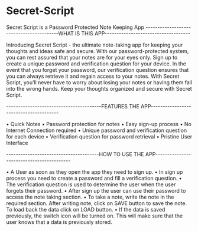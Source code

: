 # Secret-Script
Secret Script is a Password Protected Note Keeping App
-----------------------------------------WHAT IS THIS APP------------------------------------

Introducing Secret Script - the ultimate note-taking app for keeping your thoughts and ideas safe and secure. 
With our password-protected system, you can rest assured that your notes are for your eyes only. 
Sign up to create a unique password and verification question for your device. 
In the event that you forget your password, our verification question ensures that you can always retrieve it and regain access to your notes. 
With Secret Script, you’ll never have to worry about losing your notes or having them fall into the wrong hands. 
Keep your thoughts organized and secure with Secret Script.

----------------------------------------FEATURES THE APP---------------------------------------

• Quick Notes
• Password protection for notes
• Easy sign-up process
• No Internet Connection required
• Unique password and verification question for each device
• Verification question for password retrieval
• Pristine User Interface

---------------------------------------HOW TO USE THE APP------------------------------------------

• A User as soon as they open the app they need to sign up.
• In sign up process you need to create a password and fill a verification question. 
• The verification question is used to determine the user when the user forgets their password.
• After sign up the user can use their password to access the note taking section.
• To take a note, write the note in the required section. After writing note, click on SAVE button to save the note. To load back the data click on LOAD button.
• If the data is saved previously, the switch icon will be turned on. This will make sure that the user knows that a data is previously stored.
